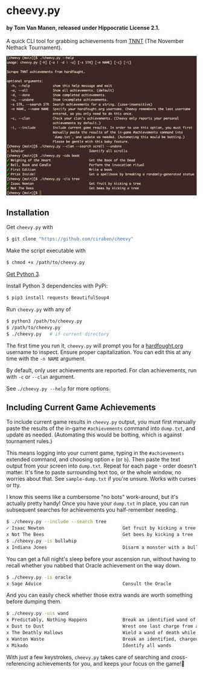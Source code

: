 # cheevy.py
#### by Tom Van Manen, released under Hippocratic License 2.1.

A quick CLI tool for grabbing achievements from [TNNT](https://www.hardfought.org/tnnt/) (The November Nethack Tournament).

![Screenshot of cheevy.py used in the terminal.](./sample.png)

## Installation

Get `cheevy.py` with

```bash
$ git clone "https://github.com/ciraben/cheevy"
```

Make the script executable with

```bash
$ chmod +x /path/to/cheevy.py
```

[Get Python 3](https://www.python.org/downloads/).

Install Python 3 dependencies with PyPi:

```bash
$ pip3 install requests BeautifulSoup4
```

Run `cheevy.py` with any of

```bash
$ python3 /path/to/cheevy.py
$ /path/to/cheevy.py
$ ./cheevy.py   # if current directory
```

The first time you run it, `cheevy.py` will prompt you for a [hardfought.org](https://hardfought.org) username to inspect. Ensure proper capitalization. You can edit this at any time with the `-n NAME` argument.

By default, only user achievements are reported. For clan achievements, run with `-c` or `--clan` argument.

See `./cheevy.py --help` for more options.

## Including Current Game Achievements

To include current game results in `cheevy.py` output, you must first manually paste the results of the in-game `#achievements` command into `dump.txt`, and update as needed. (Automating this would be botting, which is against tournament rules.)

This means logging into your current game, typing in the `#achievements` extended command, and choosing option `e` (or `b`).
Then paste the text output from your screen into `dump.txt`. Repeat for each page - order doesn't matter.
It's fine to paste surrounding text too, or the whole window, no worries about that.
See `sample-dump.txt` if you're unsure. Works with curses or tty.

I know this seems like a cumbersome "no bots" work-around, but it's actually pretty handy! Once you have your `dump.txt` in place, you can run subsequent searches for achievements you half-remember needing.

```bash
$ ./cheevy.py --include --search tree
✓ Isaac Newton                             Get fruit by kicking a tree
x Not The Bees                             Get bees by kicking a tree
$ ./cheevy.py -is bullwhip
x Indiana Jones                            Disarm a monster with a bullwhip
```

You can get a full night's sleep before your ascension run, without having to recall whether you nabbed that Oracle achievement on the way down.

```bash
$ ./cheevy.py -is oracle
x Sage Advice                              Consult the Oracle
```

And you can easily check whether those extra wands are worth something before dumping them.

```bash
$ ./cheevy.py -uis wand
x Predictably, Nothing Happens             Break an identified wand of nothing
x Dust to Dust                             Wrest one last charge from a wand of wishing
x The Deathly Hallows                      Wield a wand of death while wearing an invisibility cloak and amulet of life saving
x Wanton Waste                             Break an identified, charged wand of wishing
x Mikado                                   Identify all wands
```

With just a few keystrokes, `cheevy.py` takes care of searching and cross-referencing achievements for you, and keeps your focus on the game!📯
